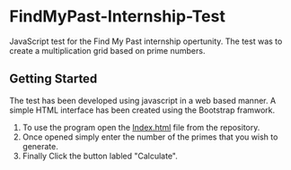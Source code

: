 # FindMyPast-Internship-Test
JavaScript test for the Find My Past internship opertunity. The test was to create a multiplication grid based on prime numbers.

## Getting Started
The test has been developed using javascript in a web based manner. A simple HTML interface has been created using the Bootstrap framwork.

1.  To use the program open the [Index.html](../blob/master/index.html) file from the repository. 
2.  Once opened simply enter the number of the primes that you wish to generate.
3.  Finally Click the button labled "Calculate".
